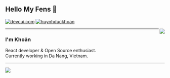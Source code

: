 ## Hello My Fens 👋
[![devcui.com](https://img.shields.io/badge/Blog-devcui.com-lightgrey "devcui.com")](https://devcui.com "devcui.com")
[![huynhduckhoan](https://img.shields.io/badge/skype-huynhduckhoan-blue "huynhduckhoan")](https://join.skype.com/invite/niUom6aZDDwa "devcui.com")

<img align='right' src="https://github-readme-stats.vercel.app/api/top-langs/?username=anuraghazra&layout=compact&theme=onedark&hide_border=true">

---

### I'm Khoản

React developer & Open Source enthusiast.<br>
Currently working in Da Nang, Vietnam.<br>

---

<img align='left' src="https://github-readme-stats.vercel.app/api?username=f97&show_icons=true&theme=onedark&show_icons=true&hide_border=true">

